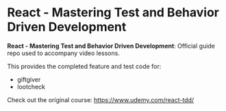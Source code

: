 # React - Mastering Test and Behavior Driven Development
__React - Mastering Test and Behavior Driven Development__: Official guide repo
used to accompany video lessons.

This provides the completed feature and test code for:
- giftgiver
- lootcheck

Check out the original course: https://www.udemy.com/react-tdd/

